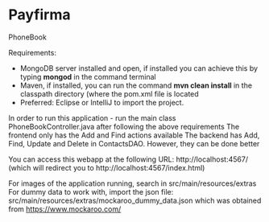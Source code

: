 # Payfirma
PhoneBook

Requirements:
- MongoDB server installed and open, if installed you can achieve this by typing <b>mongod</b> in the command terminal
- Maven, if installed, you can run the command <b>mvn clean install</b> in the classpath directory (where the pom.xml file is located
- Preferred: Eclipse or IntelliJ to import the project.

In order to run this application - run the main class PhoneBookController.java after following the above requirements
The frontend only has the Add and Find actions available
The backend has Add, Find, Update and Delete in ContactsDAO. However, they can be done better

You can access this webapp at the following URL: http://localhost:4567/ (which will redirect you to http://localhost:4567/index.html)

For images of the application running, search in src/main/resources/extras
For dummy data to work with, import the json file: src/main/resources/extras/mockaroo_dummy_data.json which was obtained from https://www.mockaroo.com/

